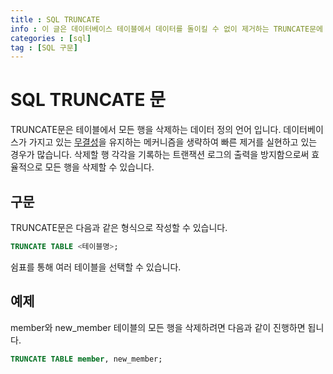 ```yaml
---
title : SQL TRUNCATE
info : 이 글은 데이터베이스 테이블에서 데이터를 돌이킬 수 없이 제거하는 TRUNCATE문에 대한 사용방법, 지침, 팁을 제공합니다.
categories : [sql]
tag : [SQL 구문]
---
```


# SQL TRUNCATE 문
TRUNCATE문은 테이블에서 모든 행을 삭제하는 데이터 정의 언어 입니다. 데이터베이스가 가지고 있는 [무결성](https://wade.pw/sql/integrity)을 유지하는 메커니즘을 생략하여 빠른 제거를 실현하고 있는 경우가 많습니다. 삭제할 행 각각을 기록하는 트랜잭션 로그의 출력을 방지함으로써 효율적으로 모든 행을 삭제할 수 있습니다.

## 구문
TRUNCATE문은 다음과 같은 형식으로 작성할 수 있습니다.

```sql
TRUNCATE TABLE <테이블명>;
```

쉼표를 통해 여러 테이블을 선택할 수 있습니다.

## 예제
member와 new_member 테이블의 모든 행을 삭제하려면 다음과 같이 진행하면 됩니다.

```sql
TRUNCATE TABLE member, new_member;
```
